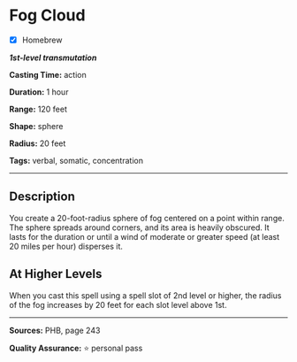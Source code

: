 # Fog Cloud

- [x] Homebrew

***1st-level transmutation***

**Casting Time:** action

**Duration:** 1 hour

**Range:** 120 feet

**Shape:** sphere

**Radius:** 20 feet

**Tags:** verbal, somatic, concentration

---

## Description
You create a 20-foot-radius sphere of fog centered on a point within range.
The sphere spreads around corners, and its area is heavily obscured.
It lasts for the duration or until a wind of moderate or greater speed (at least 20 miles per hour) disperses it.

## At Higher Levels
When you cast this spell using a spell slot of 2nd level or higher, the radius of the fog increases by 20 feet for each slot level above 1st.

---

**Sources:** PHB, page 243

**Quality Assurance:** :star: personal pass
